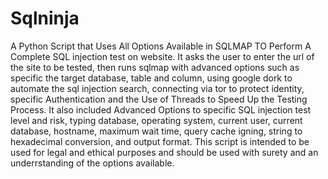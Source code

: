 # Sqlninja
A Python Script that Uses All Options Available in SQLMAP TO Perform A Complete SQL injection test on website. It asks the user to enter the url of the site to be tested, then runs sqlmap with advanced options such as specific the target database, table and column, using google dork to automate the sql injection search, connecting via tor to protect identity, specific Authentication and the Use of Threads to Speed Up the Testing Process. It also included Advanced Options to specific SQL injection test level and risk, typing database, operating system, current user, current database, hostname, maximum wait time, query cache igning, string to hexadecimal conversion, and output format. This script is intended to be used for legal and ethical purposes and should be used with surety and an underrstanding of the options available.
